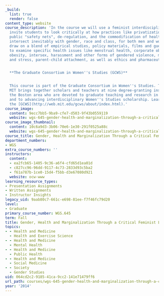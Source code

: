 ```yaml
---
_build:
  list: true
  render: false
content_type: website
course_description: 'In the course we will use a feminist interdisciplinary lens and
  invite students to look critically at how practices like privatization, shrinking
  public "safety nets", de-regulation, and the commodification of health services
  intersect inevitably with gender, race and class, for both men and women. We will
  draw on a blend of empirical studies, policy materials, films and guest speakers
  to examine specific health issues like menstrual health, corporate obstetrics, abortion,
  obesity, intersex, harassment and other forms of gendered violence, mental health
  and stress, parent-child attachment, as well as ethics and pharmaceuticals.


  **The Graduate Consortium in Women''s Studies (GCWS)**


  This course is part of the Graduate Consortium in Women''s Studies. The GCWS at
  MIT brings together scholars and teachers at nine degree-granting institutions in
  the Boston area who are devoted to graduate teaching and research in Women''s Studies
  and to advancing interdisciplinary Women''s Studies scholarship. Learn more about
  the [GCWS](http://web.mit.edu/gcws/about/index.html).'
course_image:
  content: 9ecc7bb5-9ba9-cfe7-d503-9f43b0559119
  website: wgs-645-gender-health-and-marginalization-through-a-critical-feminist-lens-fall-2014
course_image_thumbnail:
  content: 10c6a9d3-3b06-70e6-1e30-291f0525a88c
  website: wgs-645-gender-health-and-marginalization-through-a-critical-feminist-lens-fall-2014
course_title: Gender, Health and Marginalization Through a Critical Feminist Lens
department_numbers:
- WGS
extra_course_numbers: ''
instructors:
  content:
  - ea2fcb65-1405-9c36-a6f4-cfd65d1ea01d
  - c827cc96-96dd-9117-4c73-2833d93c5ba2
  - f61a787b-1ce0-15d4-f5bb-d3e67080d921
  website: ocw-www
learning_resource_types:
- Presentation Assignments
- Written Assignments
- Instructor Insights
legacy_uid: 9aab80c7-661c-e698-81ee-f7f46fc79d20
level:
- Graduate
primary_course_number: WGS.645
term: Fall
title: Gender, Health and Marginalization Through a Critical Feminist Lens
topics:
- - Health and Medicine
  - Health and Exercise Science
- - Health and Medicine
  - Mental Health
- - Health and Medicine
  - Public Health
- - Health and Medicine
  - Social Medicine
- - Society
  - Gender Studies
uid: 064cd2c2-9185-41ca-9cc2-141e71479ff6
url_path: courses/wgs-645-gender-health-and-marginalization-through-a-critical-feminist-lens-fall-2014
year: '2014'
---
```


